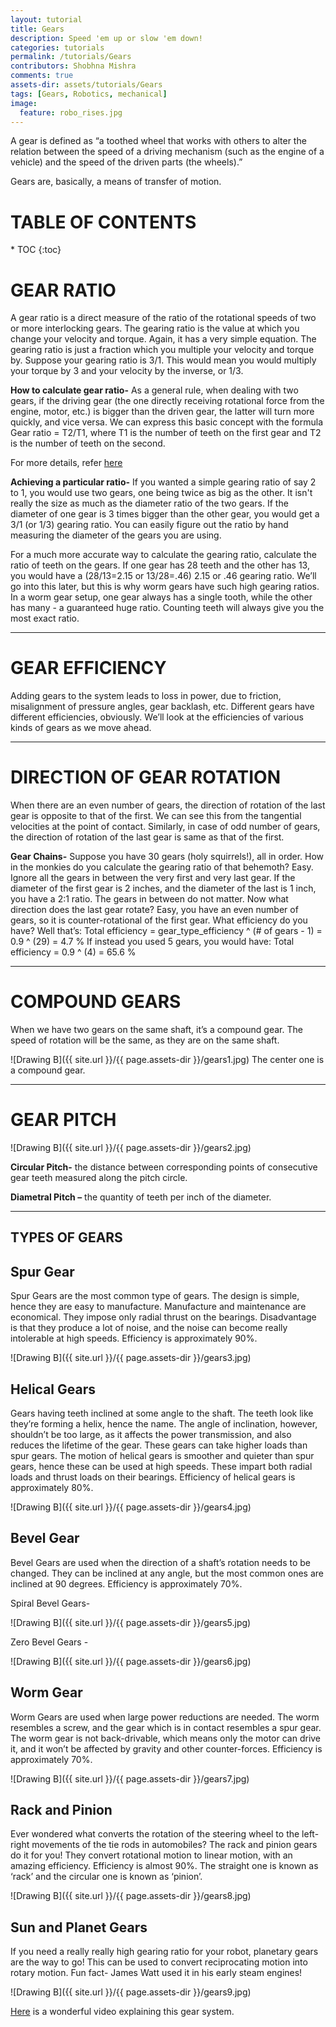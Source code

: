 ```yaml
---
layout: tutorial
title: Gears
description: Speed 'em up or slow 'em down!
categories: tutorials
permalink: /tutorials/Gears
contributors: Shobhna Mishra
comments: true
assets-dir: assets/tutorials/Gears
tags: [Gears, Robotics, mechanical]
image:
  feature: robo_rises.jpg
---
```


A gear is defined as “a toothed wheel that works with others to alter the relation between the speed of a driving mechanism (such as the engine of a vehicle) and the speed of the driven parts (the wheels).”

Gears are, basically, a means of transfer of motion.

<h1> TABLE OF CONTENTS </h1>
* TOC
{:toc}

# GEAR RATIO

A gear ratio is a direct measure of the ratio of the rotational speeds of two or more interlocking gears. 
The gearing ratio is the value at which you change your velocity and torque. Again, it has a very simple equation. The gearing ratio is just a fraction which you multiple your velocity and torque by.
Suppose your gearing ratio is 3/1. This would mean you would multiply your torque by 3 and your velocity by the inverse, or 1/3.

**How to calculate gear ratio-** As a general rule, when dealing with two gears, if the driving gear (the one directly receiving rotational force from the engine, motor, etc.) is bigger than the driven gear, the latter will turn more quickly, and vice versa. We can express this basic concept with the formula Gear ratio = T2/T1, where T1 is the number of teeth on the first gear and T2 is the number of teeth on the second.

For more details, refer [here]( http://www.wikihow.com/Determine-Gear-Ratio )

**Achieving a particular ratio-** If you wanted a simple gearing ratio of say 2 to 1, you would use two gears, one being twice as big as the other. It isn't really the size as much as the diameter ratio of the two gears. If the diameter of one gear is 3 times bigger than the other gear, you would get a 3/1 (or 1/3) gearing ratio. You can easily figure out the ratio by hand measuring the diameter of the gears you are using.

For a much more accurate way to calculate the gearing ratio, calculate the ratio of teeth on the gears. If one gear has 28 teeth and the other has 13, you would have a (28/13=2.15 or 13/28=.46) 2.15 or .46 gearing ratio. We’ll go into this later, but this is why worm gears have such high gearing ratios. In a worm gear setup, one gear always has a single tooth, while the other has many - a guaranteed huge ratio. Counting teeth will always give you the most exact ratio.
<hr>

# GEAR EFFICIENCY

Adding gears to the system leads to loss in power, due to friction, misalignment of pressure angles, gear backlash, etc. Different gears have different efficiencies, obviously. We’ll look at the efficiencies of various kinds of gears as we move ahead.
<HR>

# DIRECTION OF GEAR ROTATION

When there are an even number of gears, the direction of rotation of the last gear is opposite to that of the first. We can see this from the tangential velocities at the point of contact.
Similarly, in case of odd number of gears, the direction of rotation of the last gear is same as that of the first.

**Gear Chains-** Suppose you have 30 gears (holy squirrels!), all in order. How in the monkies do you calculate the gearing ratio of that behemoth? Easy. Ignore all the gears in between the very first and very last gear. If the diameter of the first gear is 2 inches, and the diameter of the last is 1 inch, you have a 2:1 ratio. The gears in between do not matter. Now what direction does the last gear rotate? Easy, you have an even number of gears, so it is counter-rotational of the first gear. What efficiency do you have? Well that’s:
Total efficiency = gear_type_efficiency ^ (# of gears - 1) = 0.9 ^ (29) = 4.7 %
If instead you used 5 gears, you would have:
Total efficiency = 0.9 ^ (4) = 65.6 %
<HR>

# COMPOUND GEARS
When we have two gears on the same shaft, it’s a compound gear. The speed of rotation will be the same, as they are on the same shaft.

![Drawing B]({{ site.url }}/{{ page.assets-dir }}/gears1.jpg)
The center one is a compound gear.
<HR>

# GEAR PITCH
![Drawing B]({{ site.url }}/{{ page.assets-dir }}/gears2.jpg)

**Circular Pitch-** the distance between corresponding points of consecutive gear teeth measured along the pitch circle.

**Diametral Pitch –** the quantity of teeth per inch of the diameter.
<HR>

## TYPES OF GEARS

## Spur Gear
Spur Gears are the most common type of gears. The design is simple, hence they are easy to manufacture. Manufacture and maintenance are economical. They impose only radial thrust on the bearings. Disadvantage is that they produce a lot of noise, and the noise can become really intolerable at high speeds. Efficiency is approximately 90%.

![Drawing B]({{ site.url }}/{{ page.assets-dir }}/gears3.jpg)

## Helical Gears
Gears having teeth inclined at some angle to the shaft. The teeth look like they’re forming a helix, hence the name. The angle of inclination, however, shouldn’t be too large, as it affects the power transmission, and also reduces the lifetime of the gear. These gears can take higher loads than spur gears. The motion of helical gears is smoother and quieter than spur gears, hence these can be used at high speeds. These impart both radial loads and thrust loads on their bearings. Efficiency of helical gears is approximately 80%.

![Drawing B]({{ site.url }}/{{ page.assets-dir }}/gears4.jpg)

## Bevel Gear
Bevel Gears are used when the direction of a shaft’s rotation needs to be changed. They can be inclined at any angle, but the most common ones are inclined at 90 degrees. Efficiency is approximately 70%.

Spiral Bevel Gears-

![Drawing B]({{ site.url }}/{{ page.assets-dir }}/gears5.jpg)

Zero Bevel Gears - 

![Drawing B]({{ site.url }}/{{ page.assets-dir }}/gears6.jpg)

## Worm Gear
Worm Gears are used when large power reductions are needed. The worm resembles a screw, and the gear which is in contact resembles a spur gear. The worm gear is not back-drivable, which means only the motor can drive it, and it won’t be affected by gravity and other counter-forces. Efficiency is approximately 70%.

![Drawing B]({{ site.url }}/{{ page.assets-dir }}/gears7.jpg)

## Rack and Pinion
Ever wondered what converts the rotation of the steering wheel to the left-right movements of the tie rods in automobiles? The rack and pinion gears do it for you! They convert rotational motion to linear motion, with an amazing efficiency. Efficiency is almost 90%. The straight one is known as ‘rack’ and the circular one is known as ‘pinion’.

![Drawing B]({{ site.url }}/{{ page.assets-dir }}/gears8.jpg)

## Sun and Planet Gears
If you need a really really high gearing ratio for your robot, planetary gears are the way to go! This can be used to convert reciprocating motion into rotary motion. Fun fact- James Watt used it in his early steam engines!

![Drawing B]({{ site.url }}/{{ page.assets-dir }}/gears9.jpg)

[Here]( https://www.youtube.com/watch?v=JBB1sC7LCuQ&spfreload=10 ) is a wonderful video explaining this gear system.	
